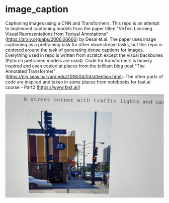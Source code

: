# image_caption
Captioning images using a CNN and Transformers. This repo is an attempt to implement captioning models from the paper titled "VirTex: Learning Visual Representations from Textual Annotations" (https://arxiv.org/abs/2006.06666) by Desai et.al.
The paper uses image captioning as a pretraining task for other downstream tasks, but this repo is centered around the task of generating dense captions for images. Everything used in
repo is written from scratch except the visual backbones (Pytorch pretrained models are used). Code for transformers is heavily inspired and even copied at places from the brilliant blog
post "The Annotated Transformer" (https://nlp.seas.harvard.edu/2018/04/03/attention.html). The other parts of code are inspired and taken in some places from notebooks for fast.ai course - Part2 (https://www.fast.ai/) 

![](images/res_1.jpg)

